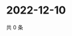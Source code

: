 # 2022-12-10

共 0 条

<!-- BEGIN WEIBO -->
<!-- 最后更新时间 Sat Dec 10 2022 10:06:41 GMT+0800 (China Standard Time) -->

<!-- END WEIBO -->
